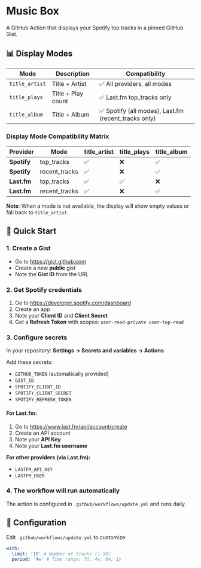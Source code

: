 # Music Box

A GitHub Action that displays your Spotify top tracks in a pinned GitHub Gist.

## 📊 Display Modes

| Mode           | Description        | Compatibility                                        |
| -------------- | ------------------ | ---------------------------------------------------- |
| `title_artist` | Title + Artist     | ✅ All providers, all modes                          |
| `title_plays`  | Title + Play count | ✅ Last.fm top_tracks only                           |
| `title_album`  | Title + Album      | ✅ Spotify (all modes), Last.fm (recent_tracks only) |

### Display Mode Compatibility Matrix

| Provider    | Mode          | title_artist | title_plays | title_album |
| ----------- | ------------- | ------------ | ----------- | ----------- |
| **Spotify** | top_tracks    | ✅           | ❌          | ✅          |
| **Spotify** | recent_tracks | ✅           | ❌          | ✅          |
| **Last.fm** | top_tracks    | ✅           | ✅          | ❌          |
| **Last.fm** | recent_tracks | ✅           | ❌          | ✅          |

**Note**: When a mode is not available, the display will show empty values or fall back to `title_artist`.

## 🚀 Quick Start

### 1. Create a Gist

- Go to https://gist.github.com
- Create a new **public** gist
- Note the **Gist ID** from the URL

### 2. Get Spotify credentials

1. Go to https://developer.spotify.com/dashboard
2. Create an app
3. Note your **Client ID** and **Client Secret**
4. Get a **Refresh Token** with scopes: `user-read-private user-top-read`

### 3. Configure secrets

In your repository: **Settings → Secrets and variables → Actions**

Add these secrets:

- `GITHUB_TOKEN` (automatically provided)
- `GIST_ID`
- `SPOTIFY_CLIENT_ID`
- `SPOTIFY_CLIENT_SECRET`
- `SPOTIFY_REFRESH_TOKEN`

#### For Last.fm:

1. Go to https://www.last.fm/api/account/create
2. Create an API account
3. Note your **API Key**
4. Note your **Last.fm username**

**For other providers (via Last.fm):**

- `LASTFM_API_KEY`
- `LASTFM_USER`

### 4. The workflow will run automatically

The action is configured in `.github/workflows/update.yml` and runs daily.

## 📝 Configuration

Edit `.github/workflows/update.yml` to customize:

```yaml
with:
  limit: '10' # Number of tracks (1-50)
  period: '4w' # Time range: 7d, 4w, 6m, 1y
```
